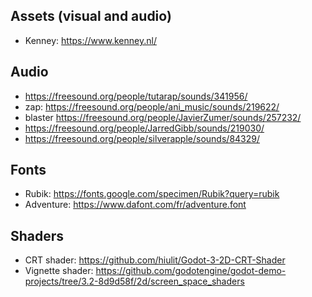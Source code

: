 
## Assets (visual and audio)

- Kenney: https://www.kenney.nl/

## Audio

- https://freesound.org/people/tutarap/sounds/341956/
- zap: https://freesound.org/people/ani_music/sounds/219622/
- blaster https://freesound.org/people/JavierZumer/sounds/257232/
- https://freesound.org/people/JarredGibb/sounds/219030/
- https://freesound.org/people/silverapple/sounds/84329/

## Fonts 

- Rubik: https://fonts.google.com/specimen/Rubik?query=rubik
- Adventure: https://www.dafont.com/fr/adventure.font

## Shaders

- CRT shader: https://github.com/hiulit/Godot-3-2D-CRT-Shader
- Vignette shader: https://github.com/godotengine/godot-demo-projects/tree/3.2-8d9d58f/2d/screen_space_shaders
